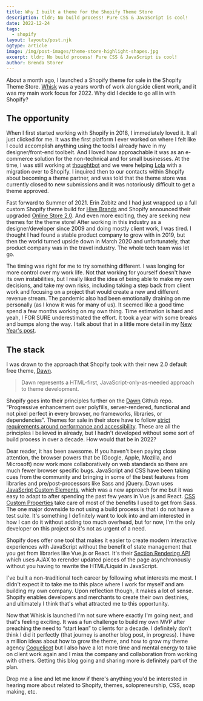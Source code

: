 ```yaml
---
title: Why I built a theme for the Shopify Theme Store
description: tldr; No build process! Pure CSS & JavaScript is cool!
date: 2022-12-24
tags:
  - shopify
layout: layouts/post.njk
ogtype: article
image: /img/post-images/theme-store-highlight-shapes.jpg
excerpt: tldr; No build process! Pure CSS & JavaScript is cool!
author: Brenda Storer
---
```


About a month ago, I launched a Shopify theme for sale in the Shopify Theme Store. <a href="https://themes.shopify.com/themes/whisk/styles/soft" target="_blank" rel="noopener">Whisk</a> was a years worth of work alongside client work, and it was my main work focus for 2022. Why did I decide to go all in with Shopify?

## The opportunity

When I first started working with Shopify in 2018, I immediately loved it. It all just clicked for me. It was the first platform I ever worked on where I felt like I could accomplish anything using the tools I already have in my designer/front-end toolbelt. And I loved how approachable it was as an e-commerce solution for the non-technical and for small businesses. At the time, I was still working at <a href="https://thoughtbot.com/" target="_blank" rel="noopener">thoughtbot</a> and we were helping <a href="https://mylola.com/" target="_blank" rel="noopener">Lola</a> with a migration over to Shopify. I inquired then to our contacts within Shopify about becoming a theme partner, and was told that the theme store was currently closed to new submissions and it was notoriously difficult to get a theme approved.

Fast forward to Summer of 2021. Erin Zobitz and I had just wrapped up a full custom Shopify theme build for <a href="https://hivebrands.com/" target="_blank" rel="noopener">Hive Brands</a> and Shopify announced their upgraded <a href="https://www.shopify.com/partners/blog/shopify-online-store" target="_blank" rel="noopener">Online Store 2.0</a>. And even more exciting, they are seeking new themes for the theme store! After working in this industry as a designer/developer since 2009 and doing mostly client work, I was tired. I thought I had found a stable product company to grow with in 2019, but then the world turned upside down in March 2020 and unfortunately, that product company was in the travel industry. The whole tech team was let go.

The timing was right for me to try something different. I was longing for more control over my work life. Not that working for yourself doesn't have its own instabilities, but I really liked the idea of being able to make my own decisions, and take my own risks, including taking a step back from client work and focusing on a project that would create a new and different revenue stream. The pandemic also had been emotionally draining on me personally (as I know it was for many of us). It seemed like a good time spend a few months working on my own thing. Time estimation is hard and yeah, I FOR SURE underestimated the effort. It took a year with some breaks and bumps along the way. I talk about that in a little more detail in my <a href="https://brendastorer.com/posts/new-years-reflections-2023-01-02/" target="_blank">New Year's post</a>.

## The stack
I was drawn to the approach that Shopify took with their new 2.0 default free theme, <a href="https://github.com/shopify/dawn" target="_blank" rel="noopener">Dawn</a>. 

> Dawn represents a HTML-first, JavaScript-only-as-needed approach to theme development.

Shopify goes into their principles further on the <a href="https://themes.shopify.com/themes/dawn/styles/default/preview" target="_blank" rel="noopener">Dawn</a> Github repo. &ldquo;Progressive enhancement over polyfills, server-rendered, functional and not pixel perfect in every browser, no frameworks, libraries, or dependencies&rdquo;. Themes for sale in their store have to follow <a href="https://shopify.dev/themes/store" target="_blank" rel="noopener">strict requirements around performance and accessibility</a>. These are all the principles I believed in already, but I hadn't developed without some sort of build process in over a decade. How would that be in 2022?

Dear reader, it has been awesome. If you haven't been paying close attention, the browser powers that be (Google, Apple, Mozilla, and Microsoft) now work more collaboratively on web standards so there are much fewer browser specific bugs. JavaScript and CSS have been taking cues from the community and bringing in some of the best features from libraries and pre/post-processors like Sass and jQuery. Dawn uses <a href="https://developer.mozilla.org/en-US/docs/Web/Web_Components/Using_custom_elements" target="_blank" rel="noopener">JavaScript Custom Elements</a>, which was a new approach for me but it was easy to adapt to after spending the past few years in Vue.js and React. <a href="https://developer.mozilla.org/en-US/docs/Web/CSS/--*" target="_blank" rel="noopener">CSS Custom Properties</a> take care of most of the benefits I used to get from Sass. The one major downside to not using a build process is that I do not have a test suite. It's something I definitely want to look into and am interested in how I can do it without adding too much overhead, but for now, I'm the only developer on this project so it's not as urgent of a need.

Shopify does offer one tool that makes it easier to create modern interactive experiences with JavaScript without the benefit of state management that you get from libraries like Vue.js or React. It's their <a href="https://shopify.dev/api/section-rendering" target="_blank" rel="noopener">Section Rendering API</a> which uses AJAX to rerender updated pieces of the page asynchronously without you having to rewrite the HTML/Liquid in JavaScript.

I've built a non-traditional tech career by following what interests me most. I didn't expect it to take me to this place where I work for myself and am building my own company. Upon reflection though, it makes a lot of sense. Shopify enables developers and merchants to create their own destinies, and ultimately I think that's what attracted me to this opportunity.

Now that Whisk is launched I'm not sure where exactly I'm going next, and that's feeling exciting. It was a fun challenge to build my own MVP after preaching the need to &ldquo;start lean&rdquo; to clients for a decade. I definitely don't think I did it perfectly (that journey is another blog post, in progress). I have a million ideas about how to grow the theme, and how to grow my theme agency <a href="https://coquelicot.io/" target="_blank" rel="noopener">Coquelicot</a> but I also have a lot more time and mental energy to take on client work again and I miss the company and collaboration from working with others. Getting this blog going and sharing more is definitely part of the plan.

Drop me a line and let me know if there's anything you'd be interested in hearing more about related to Shopify, themes, solopreneurship, CSS, soap making, etc.

